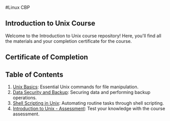 #Linux CBP
## Introduction to Unix Course

Welcome to the Introduction to Unix course repository! Here, you'll find all the materials and your completion certificate for the course.


## Certificate of Completion


## Table of Contents

1. [Unix Basics](Unix_Basics.md): Essential Unix commands for file manipulation.
2. [Data Security and Backup](Data_Security_Backup.md): Securing data and performing backup operations.
3. [Shell Scripting in Unix](Shell_Scripting_Unix.md): Automating routine tasks through shell scripting.
4. [Introduction to Unix - Assessment](Assessment.md): Test your knowledge with the course assessment.
